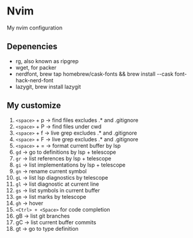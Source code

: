 # Nvim 

My nvim configuration

## Depenencies

- rg, also known as ripgrep
- wget, for packer
- nerdfont, brew tap homebrew/cask-fonts && brew install --cask font-hack-nerd-font
- lazygit, brew install lazygit


## My customize

1. `<space>` + p -> find files excludes .* and .gitignore
2. `<space>` + P -> find files under cwd
3. `<space>` + f -> live grep excludes .* and .gitignore
4. `<space>` + F -> live grep excludes .* and .gitignore
5. `<space>` + = -> format current buffer by lsp
6. `gd`          -> go to definitions by lsp + telescope
7. `gr` -> list references by lsp + telescope
8. `gi` -> list implementations by lsp + telescope
9. `gn` -> rename current symbol
10. `gL` -> list lsp diagnostics by telescope
11. `gl` -> list diagnostic at current line 
12. `gs` -> list symbols in current buffer
13. `gm` -> list marks by telescope
14. `gh` -> hover
15. `<Ctrl> + <Space>` for code completion
16. gB  -> list git branches
17. gC  -> list current buffer commits
18. gt  -> go to type definition

